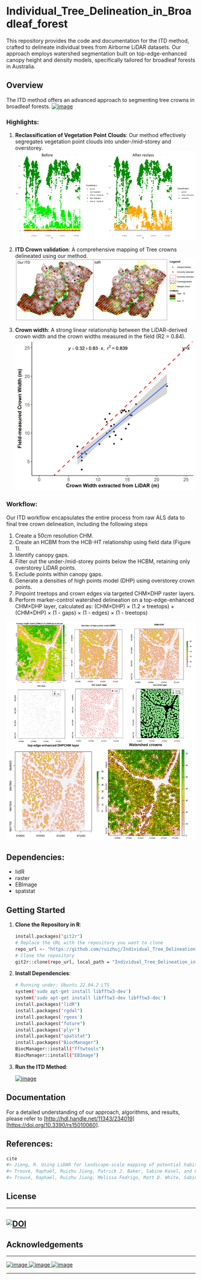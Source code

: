 # Individual_Tree_Delineation_in_Broadleaf_forest

This repository provides the code and documentation for the ITD method, crafted to delineate individual trees from Airborne LiDAR datasets. Our approach employs watershed segmentation built on top-edge-enhanced canopy height and density models, specifically tailored for broadleaf forests in Australia.

## Overview

The ITD method offers an advanced approach to segmenting tree crowns in broadleaf forests. [![image](https://colab.research.google.com/assets/colab-badge.svg)](https://colab.research.google.com/drive/1fTZ-cptLAbT0UVkT0VfCUtkrBCiwBWiM?usp=sharing)

### Highlights:

1. **Reclassification of Vegetation Point Clouds**: Our method effectively segregates vegetation point clouds into under-/mid-storey and overstorey.
   ![Under-/Mid-storey and Overstorey Reclassification](imgs/las_reclassification.png)
   
2. **ITD Crown validation**: A comprehensive mapping of Tree crowns delineated using our method.
   ![ITD Crown validation](imgs/Plot1_field_validation.jpg)

3. **Crown width**: A strong linear relationship between the LiDAR-derived crown width and the crown widths measured in the field (R2 = 0.84).
   ![The relationship between field-measured crown with and crown width extracted from LiDAR](imgs/cw_plot.png)

### Workflow:

Our ITD workflow encapsulates the entire process from raw ALS data to final tree crown delineation, including the following steps
1. Create a 50cm resolution CHM.
2. Create  an HCBM from the HCB-HT relationship using field data (Figure 1).
3. Identify canopy gaps.
4. Filter out the under-/mid-storey points below the HCBM, retaining only overstorey LiDAR points.
5. Exclude points within canopy gaps.
6. Generate a densities of high points model (DHP) using overstorey crown points.
7. Pinpoint treetops and crown edges via targeted CHM×DHP raster layers.
8. Perform marker-control watershed delineation on a top-edge-enhanced CHM×DHP layer, calculated as:
(CHM×DHP) × (1.2 × treetops) + (CHM×DHP) × (1 - gaps) × (1 - edges) × (1 - treetops)
   
![Workflow Diagram](imgs/workflow2.jpg)

## Dependencies:

* lidR
* raster
* EBImage
* spatstat

## Getting Started

1. **Clone the Repository in R**:
   ```bash
   install.packages("git2r")
   # Replace the URL with the repository you want to clone
   repo_url <- "https://github.com/ruizhuj/Individual_Tree_Delineation_in_Broadleaf_forest"
   # Clone the repository
   git2r::clone(repo_url, local_path = "Individual_Tree_Delineation_in_Broadleaf_forest")
   ```

2. **Install Dependencies**:
   ```bash
   # Running under: Ubuntu 22.04.2 LTS
   system('sudo apt-get install libfftw3-dev')
   system('sudo apt-get install libfftw3-dev libfftw3-doc')
   install.packages("lidR")
   install.packages("rgdal")
   install.packages('rgeos')
   install.packages("future")
   install.packages('plyr')
   install.packages("spatstat")
   install.packages("BiocManager")
   BiocManager::install("fftwtools")
   BiocManager::install("EBImage")
   ```

3. **Run the ITD Method**:
   
   [![image](https://colab.research.google.com/assets/colab-badge.svg)](https://colab.research.google.com/drive/1fTZ-cptLAbT0UVkT0VfCUtkrBCiwBWiM?usp=sharing)
   

## Documentation

For a detailed understanding of our approach, algorithms, and results, please refer to [http://hdl.handle.net/11343/234019] [https://doi.org/10.3390/rs15010060].

## References:

```r
cite
#> Jiang, R. Using LiDAR for landscape-scale mapping of potential habitat for the critically endangered Leadbeater's Possum. Diss. Doctoral dissertation, The University of Melbourne, Australia, 2019. http://hdl.handle.net/11343/234019
#> Trouvé, Raphaël, Ruizhu Jiang, Patrick J. Baker, Sabine Kasel, and Craig R. Nitschke. 2024. "Identifying Old-Growth Forests in Complex Landscapes: A New LiDAR-Based Estimation Framework and Conservation Implications" Remote Sensing 16, no. 1: 147. https://doi.org/10.3390/rs16010147
#> Trouvé, Raphael, Ruizhu Jiang, Melissa Fedrigo, Matt D. White, Sabine Kasel, Patrick J. Baker, and Craig R. Nitschke. 2023. "Combining Environmental, Multispectral, and LiDAR Data Improves Forest Type Classification: A Case Study on Mapping Cool Temperate Rainforests and Mixed Forests" Remote Sensing 15, no. 1: 60. https://doi.org/10.3390/rs15010060
```    

## License

---
[![DOI](https://zenodo.org/badge/676366054.svg)](https://zenodo.org/badge/latestdoi/676366054)
---

## Acknowledgements

---
<a href="https://safes.unimelb.edu.au/research">
  <img src="https://d2glwx35mhbfwf.cloudfront.net/v14.0.0/logo.svg" alt="image" height="120"/>
</a>

<a href="https://www.ari.vic.gov.au/about-us/about-ari">
  <img src="https://www.ari.vic.gov.au/__data/assets/image/0024/58623/ARI_logo_colour.jpg" alt="image" height="100"/>
</a>

<a href="https://www.vicforests.com.au">
  <img src="https://www.vicforests.com.au/static/uploads/images/color-logo-wffawoudhots.svg" alt="image" height="80"/>
</a>

---

